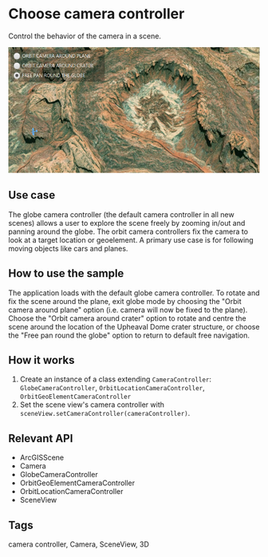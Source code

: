 # Choose camera controller

Control the behavior of the camera in a scene.

<img src="ChooseCameraController.png"/>

## Use case

The globe camera controller (the default camera controller in all new scenes) allows a user to explore the scene freely by zooming in/out and panning around the globe. The orbit camera controllers fix the camera to look at a target location or geoelement. A primary use case is for following moving objects like cars and planes.

## How to use the sample

The application loads with the default globe camera controller. To rotate and fix the scene around the plane, exit globe mode by choosing the "Orbit camera around plane" option (i.e. camera will now be fixed to the plane). Choose the "Orbit camera around crater" option to rotate and centre the scene around the location of the Upheaval Dome crater structure, or choose the "Free pan round the globe" option to return to default free navigation.           

## How it works


  1. Create an instance of a class extending `CameraController`: `GlobeCameraController`, `OrbitLocationCameraController`, `OrbitGeoElementCameraController`
  2. Set the scene view's camera controller with `sceneView.setCameraController(cameraController)`.


## Relevant API


  * ArcGISScene
  * Camera
  * GlobeCameraController
  * OrbitGeoElementCameraController
  * OrbitLocationCameraController
  * SceneView


## Tags

camera controller, Camera, SceneView, 3D


